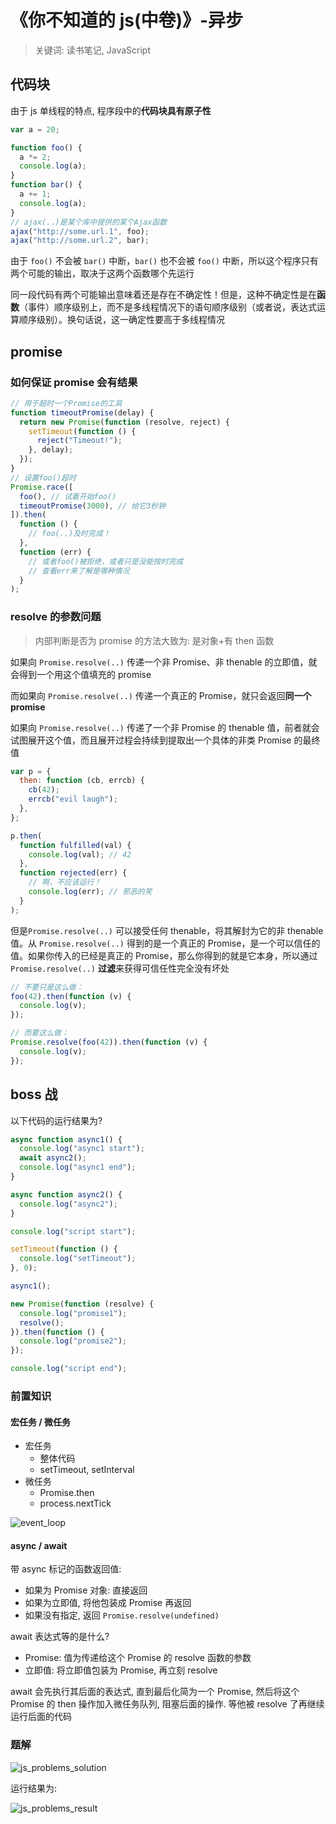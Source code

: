 # 《你不知道的 js(中卷)》-异步

> 关键词: 读书笔记, JavaScript

## 代码块

由于 js 单线程的特点, 程序段中的**代码块具有原子性**

```js
var a = 20;

function foo() {
  a *= 2;
  console.log(a);
}
function bar() {
  a += 1;
  console.log(a);
}
// ajax(..)是某个库中提供的某个Ajax函数
ajax("http://some.url.1", foo);
ajax("http://some.url.2", bar);
```

由于 `foo()` 不会被 `bar()` 中断，`bar()` 也不会被 `foo()` 中断，所以这个程序只有两个可能的输出，取决于这两个函数哪个先运行

同一段代码有两个可能输出意味着还是存在不确定性！但是，这种不确定性是在**函数**（事件）顺序级别上，而不是多线程情况下的语句顺序级别（或者说，表达式运算顺序级别）。换句话说，这一确定性要高于多线程情况

## promise

### 如何保证 promise 会有结果

```js
// 用于超时一个Promise的工具
function timeoutPromise(delay) {
  return new Promise(function (resolve, reject) {
    setTimeout(function () {
      reject("Timeout!");
    }, delay);
  });
}
// 设置foo()超时
Promise.race([
  foo(), // 试着开始foo()
  timeoutPromise(3000), // 给它3秒钟
]).then(
  function () {
    // foo(..)及时完成！
  },
  function (err) {
    // 或者foo()被拒绝，或者只是没能按时完成
    // 查看err来了解是哪种情况
  }
);
```

### resolve 的参数问题

> 内部判断是否为 promise 的方法大致为: 是对象+有 then 函数

如果向 `Promise.resolve(..)` 传递一个非 Promise、非 thenable 的立即值，就会得到一个用这个值填充的 promise

而如果向 `Promise.resolve(..)` 传递一个真正的 Promise，就只会返回**同一个 promise**

如果向 `Promise.resolve(..)` 传递了一个非 Promise 的 thenable 值，前者就会试图展开这个值，而且展开过程会持续到提取出一个具体的非类 Promise 的最终值

```js
var p = {
  then: function (cb, errcb) {
    cb(42);
    errcb("evil laugh");
  },
};

p.then(
  function fulfilled(val) {
    console.log(val); // 42
  },
  function rejected(err) {
    // 啊，不应该运行！
    console.log(err); // 邪恶的笑
  }
);
```

但是`Promise.resolve(..)` 可以接受任何 thenable，将其解封为它的非 thenable 值。从 `Promise.resolve(..)` 得到的是一个真正的 Promise，是一个可以信任的值。如果你传入的已经是真正的 Promise，那么你得到的就是它本身，所以通过 `Promise.resolve(..)` **过滤**来获得可信任性完全没有坏处

```js
// 不要只是这么做：
foo(42).then(function (v) {
  console.log(v);
});

// 而要这么做：
Promise.resolve(foo(42)).then(function (v) {
  console.log(v);
});
```

## boss 战

以下代码的运行结果为?

```js
async function async1() {
  console.log("async1 start");
  await async2();
  console.log("async1 end");
}

async function async2() {
  console.log("async2");
}

console.log("script start");

setTimeout(function () {
  console.log("setTimeout");
}, 0);

async1();

new Promise(function (resolve) {
  console.log("promise1");
  resolve();
}).then(function () {
  console.log("promise2");
});

console.log("script end");
```

### 前置知识

#### 宏任务 / 微任务

- 宏任务
  - 整体代码
  - setTimeout, setInterval
- 微任务
  - Promise.then
  - process.nextTick

![event_loop](https://s1.ax1x.com/2020/06/26/NrpBY4.png)

#### async / await

带 async 标记的函数返回值:

- 如果为 Promise 对象: 直接返回
- 如果为立即值, 将他包装成 Promise 再返回
- 如果没有指定, 返回 `Promise.resolve(undefined)`

await 表达式等的是什么?

- Promise: 值为传递给这个 Promise 的 resolve 函数的参数
- 立即值: 将立即值包装为 Promise, 再立刻 resolve

await 会先执行其后面的表达式, 直到最后化简为一个 Promise, 然后将这个 Promise 的 then 操作加入微任务队列, 阻塞后面的操作. 等他被 resolve 了再继续运行后面的代码

### 题解

![js_problems_solution](https://s1.ax1x.com/2020/06/26/NrAS9U.png)

运行结果为:

![js_problems_result](https://s1.ax1x.com/2020/06/26/NrA8Et.png)

